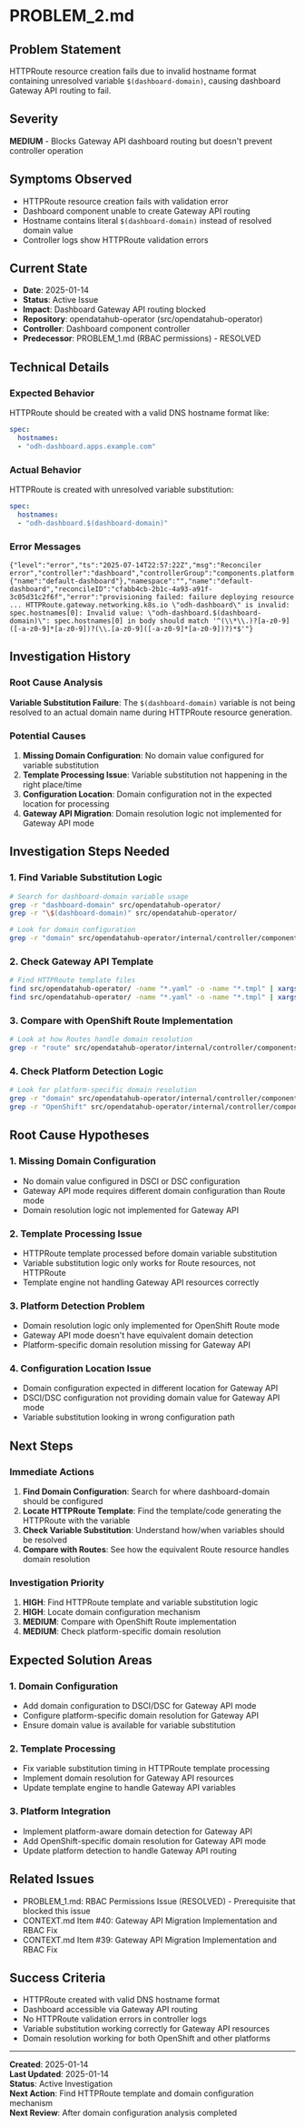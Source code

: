 # PROBLEM_2.md

## Problem Statement
HTTPRoute resource creation fails due to invalid hostname format containing unresolved variable `$(dashboard-domain)`, causing dashboard Gateway API routing to fail.

## Severity
**MEDIUM** - Blocks Gateway API dashboard routing but doesn't prevent controller operation

## Symptoms Observed
- HTTPRoute resource creation fails with validation error
- Dashboard component unable to create Gateway API routing
- Hostname contains literal `$(dashboard-domain)` instead of resolved domain value
- Controller logs show HTTPRoute validation errors

## Current State
- **Date**: 2025-01-14
- **Status**: Active Issue
- **Impact**: Dashboard Gateway API routing blocked
- **Repository**: opendatahub-operator (src/opendatahub-operator)
- **Controller**: Dashboard component controller
- **Predecessor**: PROBLEM_1.md (RBAC permissions) - RESOLVED

## Technical Details

### Expected Behavior
HTTPRoute should be created with a valid DNS hostname format like:
```yaml
spec:
  hostnames:
  - "odh-dashboard.apps.example.com"
```

### Actual Behavior
HTTPRoute is created with unresolved variable substitution:
```yaml
spec:
  hostnames:
  - "odh-dashboard.$(dashboard-domain)"
```

### Error Messages
```
{"level":"error","ts":"2025-07-14T22:57:22Z","msg":"Reconciler error","controller":"dashboard","controllerGroup":"components.platform.opendatahub.io","controllerKind":"Dashboard","Dashboard":{"name":"default-dashboard"},"namespace":"","name":"default-dashboard","reconcileID":"cfabb4cb-2b1c-4a93-a91f-3c05d31c2f6f","error":"provisioning failed: failure deploying resource ... HTTPRoute.gateway.networking.k8s.io \"odh-dashboard\" is invalid: spec.hostnames[0]: Invalid value: \"odh-dashboard.$(dashboard-domain)\": spec.hostnames[0] in body should match '^(\\*\\.)?[a-z0-9]([-a-z0-9]*[a-z0-9])?(\\.[a-z0-9]([-a-z0-9]*[a-z0-9])?)*$'"}
```

## Investigation History

### Root Cause Analysis
**Variable Substitution Failure**: The `$(dashboard-domain)` variable is not being resolved to an actual domain name during HTTPRoute resource generation.

### Potential Causes
1. **Missing Domain Configuration**: No domain value configured for variable substitution
2. **Template Processing Issue**: Variable substitution not happening in the right place/time
3. **Configuration Location**: Domain configuration not in the expected location for processing
4. **Gateway API Migration**: Domain resolution logic not implemented for Gateway API mode

## Investigation Steps Needed

### 1. Find Variable Substitution Logic
```bash
# Search for dashboard-domain variable usage
grep -r "dashboard-domain" src/opendatahub-operator/
grep -r "\$(dashboard-domain)" src/opendatahub-operator/

# Look for domain configuration
grep -r "domain" src/opendatahub-operator/internal/controller/components/dashboard/
```

### 2. Check Gateway API Template
```bash
# Find HTTPRoute template files
find src/opendatahub-operator/ -name "*.yaml" -o -name "*.tmpl" | xargs grep -l "HTTPRoute"
find src/opendatahub-operator/ -name "*.yaml" -o -name "*.tmpl" | xargs grep -l "dashboard-domain"
```

### 3. Compare with OpenShift Route Implementation
```bash
# Look at how Routes handle domain resolution
grep -r "route" src/opendatahub-operator/internal/controller/components/dashboard/
```

### 4. Check Platform Detection Logic
```bash
# Look for platform-specific domain resolution
grep -r "domain" src/opendatahub-operator/internal/controller/components/dashboard/
grep -r "OpenShift" src/opendatahub-operator/internal/controller/components/dashboard/
```

## Root Cause Hypotheses

### 1. Missing Domain Configuration
- No domain value configured in DSCI or DSC configuration
- Gateway API mode requires different domain configuration than Route mode
- Domain resolution logic not implemented for Gateway API

### 2. Template Processing Issue
- HTTPRoute template processed before domain variable substitution
- Variable substitution logic only works for Route resources, not HTTPRoute
- Template engine not handling Gateway API resources correctly

### 3. Platform Detection Problem
- Domain resolution logic only implemented for OpenShift Route mode
- Gateway API mode doesn't have equivalent domain detection
- Platform-specific domain resolution missing for Gateway API

### 4. Configuration Location Issue
- Domain configuration expected in different location for Gateway API
- DSCI/DSC configuration not providing domain value for Gateway API mode
- Variable substitution looking in wrong configuration path

## Next Steps

### Immediate Actions
1. **Find Domain Configuration**: Search for where dashboard-domain should be configured
2. **Locate HTTPRoute Template**: Find the template/code generating the HTTPRoute with the variable
3. **Check Variable Substitution**: Understand how/when variables should be resolved
4. **Compare with Routes**: See how the equivalent Route resource handles domain resolution

### Investigation Priority
1. **HIGH**: Find HTTPRoute template and variable substitution logic
2. **HIGH**: Locate domain configuration mechanism
3. **MEDIUM**: Compare with OpenShift Route implementation
4. **MEDIUM**: Check platform-specific domain resolution

## Expected Solution Areas

### 1. Domain Configuration
- Add domain configuration to DSCI/DSC for Gateway API mode
- Configure platform-specific domain resolution for Gateway API
- Ensure domain value is available for variable substitution

### 2. Template Processing
- Fix variable substitution timing in HTTPRoute template processing
- Implement domain resolution for Gateway API resources
- Update template engine to handle Gateway API variables

### 3. Platform Integration
- Implement platform-aware domain detection for Gateway API
- Add OpenShift-specific domain resolution for Gateway API mode
- Update platform detection to handle Gateway API routing

## Related Issues
- PROBLEM_1.md: RBAC Permissions Issue (RESOLVED) - Prerequisite that blocked this issue
- CONTEXT.md Item #40: Gateway API Migration Implementation and RBAC Fix
- CONTEXT.md Item #39: Gateway API Migration Implementation and RBAC Fix

## Success Criteria
- HTTPRoute created with valid DNS hostname format
- Dashboard accessible via Gateway API routing
- No HTTPRoute validation errors in controller logs
- Variable substitution working correctly for Gateway API resources
- Domain resolution working for both OpenShift and other platforms

---
**Created**: 2025-01-14  
**Last Updated**: 2025-01-14  
**Status**: Active Investigation  
**Next Action**: Find HTTPRoute template and domain configuration mechanism  
**Next Review**: After domain configuration analysis completed 